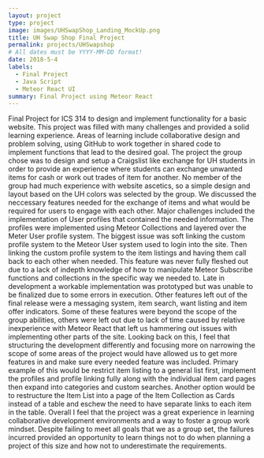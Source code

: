 ```yaml
---
layout: project
type: project
image: images/UHSwapShop_Landing_MockUp.png
title: UH Swap Shop Final Project
permalink: projects/UHSwapshop
# All dates must be YYYY-MM-DD format!
date: 2018-5-4
labels:
  - Final Project
  - Java Script
  - Meteor React UI
summary: Final Project using Meteor React
---
```

  Final Project for ICS 314 to design and implement functionality for a basic website.  This project was 
filled with many challenges and provided a solid learning experience.  Areas of learning include collaborative
design and problem solving, using GitHub to work together in shared code to implement functions that lead to 
the desired goal.  The project the group chose was to design and setup a Craigslist like exchange for UH students
in order to provide an experience where students can exchange unwanted items for cash or work out trades of item
for another.  No member of the group had much experience with website ascetics, so a simple design and layout based
on the UH colors was selected by the group.  We discussed the neccessary features needed for the exchange of items
and what would be required for users to engage with each other.
  Major challenges included the implementation of User profiles that contained the needed information.  The profiles
were implemented using Meteor Collections and layered over the Meter User profile system. The biggest issue was soft
linking the custom profile system to the Meteor User system used to login into the site.  Then linking the custom
profile system to the item listings and having them call back to each other when needed.  This feature was never fully
fleshed out due to a lack of indepth knowledge of how to manipulate Meteor Subscribe functions and collections in the
specific way we needed to.  Late in development a workable implementation was prototyped but was unable to be finalized
due to some errors in execution.
  Other features left out of the final release were a messaging system, item search, want listing and item offer
indicators. Some of these features were beyond the scope of the group abilities, others were left out due to lack of time
caused by relative inexperience with Meteor React that left us hammering out issues with implementing other parts of the
site.  Looking back on this, I feel that structuring the development differently and focusing more on narrowing the scope
of some areas of the project would have allowed us to get more features in and make sure every needed feature was included.
Primary example of this would be restrict item listing to a general list first, implement the profiles and profile linking
fully along with the individual item card pages then expand into categories and custom searches.  Another option would be
to restructure the Item List into a page of the Item Collection as Cards instead of a table and eschew the need to have 
separate links to each item in the table.
  Overall I feel that the project was a great experience in learning collaborative development environments and a way to
foster a group work mindset.  Despite failing to meet all goals that we as a group set, the failures incurred provided
an opportunity to learn things not to do when planning a project of this size and how not to underestimate the requirements.

